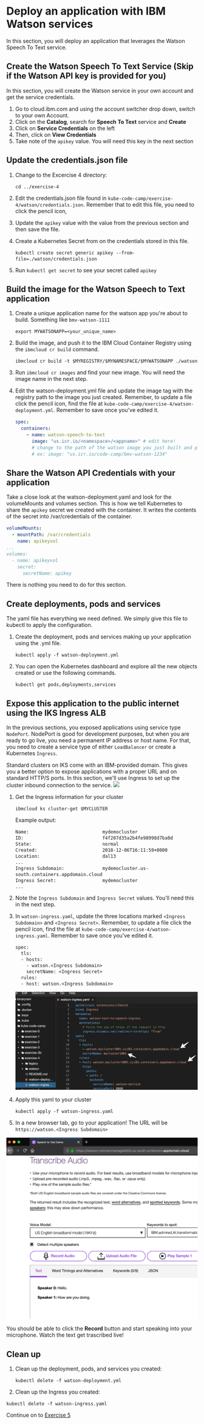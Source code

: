 # Deploy an application with IBM Watson services

In this section, you will deploy an application that leverages the Watson Speech To Text service. 

## Create the Watson Speech To Text Service (Skip if the Watson API key is provided for you)
In this section, you will create the Watson service in your own account and get the service credentials.

1. Go to cloud.ibm.com and using the account switcher drop down, switch to your own Account. 
2. Click on the **Catalog**, search for **Speech To Text** service and **Create**
3. Click on **Service Credentials** on the left
4. Then, click on **View Credentials**
5. Take note of the `apikey` value. You will need this key in the next section

## Update the credentials.json file
1. Change to the Excercise 4 directory:

    ```
    cd ../exercise-4
    ```

2. Edit the credentials.json file found in `kube-code-camp/exercise-4/watson/credentials.json`. Remember that to edit this file, you need to click the pencil icon, 
3. Update the `apikey` value with the value from the previous section and then save the file. 
   
4. Create a Kubernetes Secret from on the credentials stored in this file.

    ```
    kubectl create secret generic apikey --from-file=./watson/credentials.json 
    ```
5. Run `kubectl get secret` to see your secret called `apikey`


## Build the image for the Watson Speech to Text application

1. Create a unique application name for the watson app you're about to build. Something like `bmv-watson-1111`

    ```
    export MYWATSONAPP=<your_unique_name>
    ```

2. Build the image, and push it to the IBM Cloud Container Registry using the `ibmcloud cr build` command.

   ```
   ibmcloud cr build -t $MYREGISTRY/$MYNAMESPACE/$MYWATSONAPP ./watson
   ```
3. Run `ibmcloud cr images` and find your new image. You will need the image name in the next step.

3. Edit the watson-deployment.yml file and update the image tag with the registry path to the image you just created. Remember, to update a file click the pencil icon, find the file at `kube-code-camp/exercise-4/watson-deployment.yml`. Remember to save once you've edited it.

    ```yml
    spec:
      containers:
        - name: watson-speech-to-text
          image: "us.icr.io/<namespace>/<appname>" # edit here!
          # change to the path of the watson image you just built and pushed
          # ex: image: "us.icr.io/code-camp/bmv-watson-1234"
    ```

## Share the Watson API Credentials with your application
Take a close look at the watson-deployment.yaml and look for the volumeMounts and volumes section. This is how we tell Kubernetes to share the `apikey` secret we created with the container. It writes the contents of the secret into /var/credentials of the container.

  ```yml
  volumeMounts:
    - mountPath: /var/credentials
      name: apikeyvol
  ...
  volumes:
    - name: apikeyvol
      secret:
        secretName: apikey
  ```
There is nothing you need to do for this section.

## Create deployments, pods and services
The yaml file has everything we need defined. We simply give this file to kubectl to apply the configuration.

1. Create the deployment, pods and services making up your application using the .yml file.

   ```
   kubectl apply -f watson-deployment.yml
   ```
1. You can open the Kubernetes dashboard and explore all the new objects created or use the following commands.

   ```
   kubectl get pods,deployments,services
   ```

## Expose this application to the public internet using the IKS Ingress ALB

In the previous sections, you exposed applications using service type `NodePort`. NodePort is good for development purposes, but when you are ready to go live, you need a permanent IP address or host name. For that, you need to create a service type of either `LoadBalancer` or create a Kubernetes `Ingress`.

Standard clusters on IKS come with an IBM-provided domain. This gives you a better option to expose applications with a proper URL and on standard HTTP/S ports. In this section, we'll use Ingress to set up the cluster inbound connection to the service.
![](https://cloud.ibm.com/docs-content/v1/content/4fb01670d36e2a82c7b5e9c5ff5a93068dbf2826/tutorials/images/solution2/Ingress.png)

1. Get the Ingress information for your cluster

    ```
    ibmcloud ks cluster-get $MYCLUSTER
    ```
    Example output:
    ```
    Name:                           mydemocluster
    ID:                             f4f207d35a2b4fe98998d7ba0d
    State:                          normal
    Created:                        2018-12-06T16:11:59+0000
    Location:                       dal13
    ...
    Ingress Subdomain:              mydemocluster.us-south.containers.appdomain.cloud
    Ingress Secret:                 mydemocluster
    ...
    ```
    
2. Note the `Ingress Subdomain` and `Ingress Secret` values. You'll need this in the next step.
3. In `watson-ingress.yaml`, update the three locations marked `<Ingress Subdomain>` and `<Ingress Secret>`. Remember, to update a file click the pencil icon, find the file at `kube-code-camp/exercise-4/watson-ingress.yaml`. Remember to save once you've edited it.
    ```
    spec:
      tls:
      - hosts:
        - watson.<Ingress Subdomain>
        secretName: <Ingress Secret>
      rules:
      - host: watson.<Ingress Subdomain>
      ```
    
    ![](../README_images/watson-ingress.png)
    
4. Apply this yaml to your cluster
    ```
    kubectl apply -f watson-ingress.yaml
    ```
4. In a new browser tab, go to your application! The URL will be `https://watson.<Ingress Subdomain>`


![](../README_images/watson-stt.png)
    
You should be able to click the **Record** button and start speaking into your microphone. Watch the text get trascribed live!

## Clean up

1. Clean up the deployment, pods, and services you created:

    ```
    kubectl delete -f watson-deployment.yml
    ```
2. Clean up the Ingress you created:

 ```
 kubectl delete -f watson-ingress.yaml
 ```

Continue on to [Exercise 5](../exercise-5/README.md)
